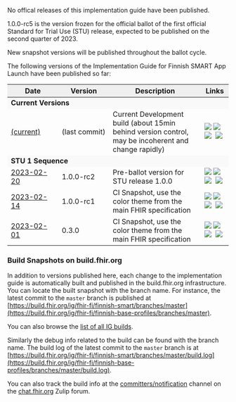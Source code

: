 No offical releases of this implementation guide have been published.

1.0.0-rc5 is the version frozen for the official ballot of the first official Standard for Trial
Use (STU) release, expected to be published on the second quarter of 2023.

New snapshot versions will be published throughout the ballot cycle.

<div id="history-data">
  <p>The following versions of the Implementation Guide for Finnish SMART App Launch have been
    published so far:</p>
  <table class="history-grid">
    <thead>
      <tr style="background-color: #efefef">
        <th width="100px">Date</th>
        <th width="100px">Version</th>
        <th>Description</th>
        <th>Links</th>
      </tr>
    </thead>
    <tbody>
      <tr style="background-color: #f9f9f9">
        <td colspan="4"><b>Current Versions</b></td>
      </tr>
      <tr>
        <td><a href="https://fhir.fi/finnish-smart/">(current)</a></td>
        <td>(last commit)</td><td>Current Development build (about 15min behind version control, may be incoherent and change rapidly)</td><td><a title="Home Page" href="https://fhir.fi/finnish-smart/"><img src="https://hl7.org/fhir/assets/images/page.png"></a>&nbsp;<a title="Download" href="https://fhir.fi/finnish-smart/full-ig.zip"><img src="https://hl7.org/fhir/assets/images/download.gif"></a>&nbsp;<a title="QA Page" href="https://fhir.fi/finnish-smart/qa.html"><img src="https://hl7.org/fhir/assets/images/qa.png"></a>&nbsp; <a title="NPM Package" href="https://fhir.fi/finnish-smart/package.tgz"><img src="https://hl7.org/fhir/assets/images/npm.png"></a></td>
      </tr>
      <tr style="background-color: #f9f9f9">
        <td colspan="4"><b>STU 1 Sequence</b></td>
      </tr>
      <!--
      <tr>
        <td><a href="https://hl7.fi/fhir/finnish-smart/1.0-rc2/">2023-04-28</a></td>
        <td>1.0.0-rc5</td><td>Official Ballot version for STU release 1.0.0</td>
        <td><a title="Home Page" href="https://hl7.fi/fhir/finnish-smart/1.0-rc5/"><img src="https://hl7.org/fhir/assets/images/page.png"></a>&nbsp;<a title="Download" href="https://hl7.fi/fhir/finnish-smart/1.0-rc5/full-ig.zip"><img src="https://hl7.org/fhir/assets/images/download.gif"></a>&nbsp;<a title="QA Page" href="https://hl7.fi/fhir/finnish-smart/1.0-rc5/qa.html"><img src="https://hl7.org/fhir/assets/images/qa.png"></a>&nbsp; <a title="NPM Package hl7.fhir.fi.smart v1.0.0-rc5" href="https://hl7.fi/fhir/finnish-smart/1.0-rc5/package.tgz"><img src="https://hl7.org/fhir/assets/images/npm.png"></a></td>
      </tr>
      -->
      <tr>
        <td><a href="https://hl7.fi/fhir/finnish-smart/1.0-rc2/">2023-02-20</a></td>
        <td>1.0.0-rc2</td><td>Pre-ballot version for STU release 1.0.0</td>
        <td><a title="Home Page" href="https://hl7.fi/fhir/finnish-smart/1.0-rc2/"><img src="https://hl7.org/fhir/assets/images/page.png"></a>&nbsp;<a title="Download" href="https://hl7.fi/fhir/finnish-smart/1.0-rc2/full-ig.zip"><img src="https://hl7.org/fhir/assets/images/download.gif"></a>&nbsp;<a title="QA Page" href="https://hl7.fi/fhir/finnish-smart/1.0-rc2/qa.html"><img src="https://hl7.org/fhir/assets/images/qa.png"></a>&nbsp; <a title="NPM Package hl7.fhir.fi.smart v1.0.0-rc2" href="https://hl7.fi/fhir/finnish-smart/1.0-rc2/package.tgz"><img src="https://hl7.org/fhir/assets/images/npm.png"></a></td>
      </tr>
      <tr>
        <td><a href="https://hl7.fi/fhir/finnish-smart/1.0-rc1/">2023-02-14</a></td>
        <td>1.0.0-rc1</td><td>CI Snapshot, use the color theme from the main FHIR specification</td>
        <td><a title="Home Page" href="https://hl7.fi/fhir/finnish-smart/1.0-rc1/"><img src="https://hl7.org/fhir/assets/images/page.png"></a>&nbsp;<a title="Download" href="https://hl7.fi/fhir/finnish-smart/1.0-rc1/full-ig.zip"><img src="https://hl7.org/fhir/assets/images/download.gif"></a>&nbsp;<a title="QA Page" href="https://hl7.fi/fhir/finnish-smart/1.0-rc1/qa.html"><img src="https://hl7.org/fhir/assets/images/qa.png"></a>&nbsp; <a title="NPM Package hl7.fhir.fi.smart v1.0.0-rc1" href="https://hl7.fi/fhir/finnish-smart/1.0-rc1/package.tgz"><img src="https://hl7.org/fhir/assets/images/npm.png"></a></td>
      </tr>
      <tr>
        <td><a href="https://hl7.fi/fhir/finnish-smart/0.3/">2023-02-01</a></td>
        <td>0.3.0</td><td>CI Snapshot, use the color theme from the main FHIR specification</td>
        <td><a title="Home Page" href="https://hl7.fi/fhir/finnish-smart/0.3/"><img src="https://hl7.org/fhir/assets/images/page.png"></a>&nbsp;<a title="Download" href="https://hl7.fi/fhir/finnish-smart/0.3/full-ig.zip"><img src="https://hl7.org/fhir/assets/images/download.gif"></a>&nbsp;<a title="QA Page" href="https://hl7.fi/fhir/finnish-smart/0.3/qa.html"><img src="https://hl7.org/fhir/assets/images/qa.png"></a>&nbsp; <a title="NPM Package hl7.fhir.fi.smart v0.3.0" href="https://hl7.fi/fhir/finnish-smart/0.3/package.tgz"><img src="https://hl7.org/fhir/assets/images/npm.png"></a></td>
      </tr>
    </tbody>
  </table>
</div>

### Build Snapshots on build.fhir.org
In addition to versions published here, each change to the implementation guide is automatically
built and published in the build.fhir.org infrastructure. You can locate the built snapshot with
the branch name. For instance, the latest commit to the `master` branch is published at
[https://build.fhir.org/ig/fhir-fi/finnish-smart/branches/master](https://build.fhir.org/ig/fhir-fi/finnish-base-profiles/branches/master).

You can also browse the [list of all IG builds](https://fhir.github.io/auto-ig-builder/builds.html).

Similarly the debug info related to the build can be found with the branch name. The build log of
the latest commit to the `master` branch is at
[https://build.fhir.org/ig/fhir-fi/finnish-smart/branches/master/build.log](https://build.fhir.org/ig/fhir-fi/finnish-base-profiles/branches/master/build.log).

You can also track the build info at the
[committers/notification](https://chat.fhir.org/#narrow/stream/179297-committers.2Fnotification/topic/ig-build/)
channel on the [chat.fhir.org](https://chat.fhir.org) Zulip forum.
